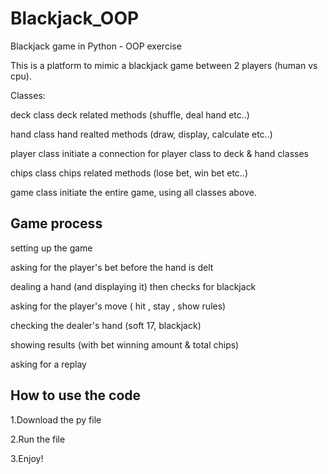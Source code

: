# Blackjack_OOP

Blackjack game in Python - OOP exercise 

This is a platform to mimic a blackjack game between 2 players (human vs cpu).


Classes: 

deck class 
deck related methods (shuffle, deal hand etc..)


hand class 
hand realted methods (draw, display, calculate etc..)


player class 
initiate a connection for player class to deck & hand classes


chips class 
chips related methods (lose bet, win bet etc..)


game class 
initiate the entire game, using all classes above.






## Game process

setting up the game

asking for the player's bet before the hand is delt

dealing a hand (and displaying it) then checks for blackjack

asking for the player's move ( hit , stay , show rules)

checking the dealer's hand (soft 17, blackjack)

showing results (with bet winning amount & total chips)

asking for a replay


## How to use the code

1.Download the py file

2.Run the file

3.Enjoy!
